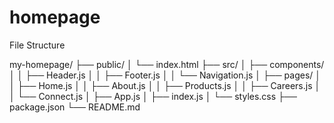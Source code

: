# homepage

File Structure

my-homepage/
├── public/
│   └── index.html
├── src/
│   ├── components/
│   │   ├── Header.js
│   │   ├── Footer.js
│   │   └── Navigation.js
│   ├── pages/
│   │   ├── Home.js
│   │   ├── About.js
│   │   ├── Products.js
│   │   ├── Careers.js
│   │   └── Connect.js
│   ├── App.js
│   ├── index.js
│   └── styles.css
├── package.json
└── README.md